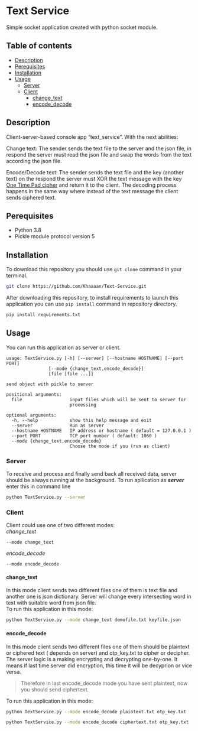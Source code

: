 # Text Service
Simple socket application created with python socket module.
## Table of contents
* [Description](#description)
* [Perequisites](#perequisites)
* [Installation](#installation)
* [Usage](#usage)
    + [Server](#server)
    + [Client](#client)
        * [change_text](#change_text)
        * [encode_decode](#encode_decode)
## Description
Client-server-based console app “text_service”. With the next abilities:

Change text: The sender sends the text file to the server and the json file, in respond the server must read the json file and swap the words from the text according the json file.

Encode/Decode text: The sender sends the text file and the key (another text) on the respond the server must XOR the text message with the key [One Time Pad cipher](https://en.wikipedia.org/wiki/One-time_pad) and return it to the client. The decoding process happens in the same way where instead of the text message the client sends ciphered text.


## Perequisites 
* Python 3.8
* Pickle module protocol version 5

## Installation

To download this repository you should use `git clone` command in your terminal.

```bash
git clone https://github.com/Khaaaan/Text-Service.git
```

After downloading this repository, to install requirements to launch this application you can use `pip install` command in repository directory.

```bash
pip install requirements.txt
```
## Usage
You can run this application as server or client.

    usage: TextService.py [-h] [--server] [--hostname HOSTNAME] [--port PORT]
                    [--mode {change_text,encode_decode}]
                    [file [file ...]]

    send object with pickle to server

    positional arguments:
      file                  input files which will be sent to server for
                            processing

    optional arguments:
      -h, --help            show this help message and exit
      --server              Run as server
      --hostname HOSTNAME   IP address or hostname ( default = 127.0.0.1 )
      --port PORT           TCP port number ( default: 1060 )
      --mode {change_text,encode_decode}
                            Choose the mode if you (run as client)
### Server
To receive and process and finally send back all received data, server should be always running at the background. To run apllication as ***server*** enter this in command line
```bash
python TextService.py --server
```
### Client
Client could use one of two different modes: \
*change_text* 

    --mode change_text

 *encode_decode*
    
    --mode encode_decode
#### change_text
In this mode client sends two different files one of them is text file and another one is json dictionary. Server will change every intersecting word in text with suitable word from json file.\
To run this application in this mode:
```bash
python TextService.py --mode change_text demofile.txt keyfile.json
```
#### encode_decode
In this mode client sends two different files one of them should be plaintext or ciphered text ( depends on server) and otp_key.txt to cipher or decipher.\
The server logic is a making encrypting and decrypting one-by-one. It means if last time server did encryption, this time it will be decyprion or vice versa.
> Therefore in last encode_decode mode you have sent plaintext, now you should send ciphertext.

To run this application in this mode:
```bash
python TextService.py --mode encode_decode plaintext.txt otp_key.txt
```

```bash
python TextService.py --mode encode_decode ciphertext.txt otp_key.txt
```